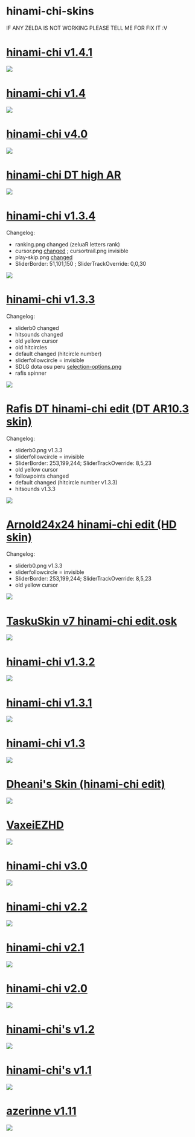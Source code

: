 # hinami-chi-skins

IF ANY ZELDA IS NOT WORKING PLEASE TELL ME FOR FIX IT :V

# [hinami-chi v1.4.1](https://github.com/hinami-chi/hinami-chi-skins/raw/main/osk/hinami-chi%20v1.4.1.osk)
![](https://i.imgur.com/YYhv6Nd.png)

# [hinami-chi v1.4](https://github.com/hinami-chi/hinami-chi-skins/raw/main/osk/hinami-chi%20v1.4.osk)
![](https://i.ibb.co/YBL1w5L/download.png)

# [hinami-chi v4.0](https://github.com/hinami-chi/hinami-chi-skins/raw/main/osk/hinami-chi%20v4.0.osk)
![](https://i.imgur.com/c9H0rE4.png)

# [hinami-chi DT high AR](https://github.com/hinami-chi/hinami-chi-skins/raw/main/osk/hinami-chi%20DT%20high%20AR.osk)

![](https://i.imgur.com/QHkG69N.png)

# [hinami-chi v1.3.4](https://github.com/hinami-chi/hinami-chi-skins/raw/main/osk/hinami-chi%20v1.3.4.osk)
Changelog: 
+ ranking.png changed (zeluaR letters rank)
+ cursor.png [changed](https://i.imgur.com/xYqCgIG.png) ; cursortrail.png invisible
+ play-skip.png [changed](https://cdn.discordapp.com/attachments/787140086151774248/801878314431283270/play-skip.png)
+ SliderBorder: 51,101,150 ; SliderTrackOverride: 0,0,30

![](https://i.imgur.com/T7vZ859.png)

# [hinami-chi v1.3.3](https://github.com/hinami-chi/hinami-chi-skins/raw/main/osk/hinami-chi%20v1.3.3.osk)
Changelog:
+ sliderb0 changed
+ hitsounds changed
+ old yellow cursor
+ old hitcircles
+ default changed (hitcircle number)
+ sliderfollowcircle = invisible
+ SDLG dota osu peru [selection-options.png](https://i.ibb.co/JvPw356/selection-options.png)
+ rafis spinner

![](https://i.imgur.com/WfoiiOH.png)

# [Rafis DT hinami-chi edit (DT AR10.3 skin)](https://1drv.ms/u/c/7c33ddd50e85ce04/EQTOhQ7V3TMggHxmBwAAAAABl7NZZ0ac_OuuIyJnOpeACA?e=9Nek5s)
Changelog:
+ sliderb0.png v1.3.3
+ sliderfollowcircle = invisible
+ SliderBorder: 253,199,244; SliderTrackOverride: 8,5,23
+ old yellow cursor
+ followpoints changed
+ default changed (hitcircle number v1.3.3)
+ hitsounds v1.3.3

![](https://i.imgur.com/oHoFhes.png)

# [Arnold24x24 hinami-chi edit (HD skin)](https://github.com/hinami-chi/hinami-chi-skins/raw/main/osk/Arnold24x24%20hinami-chi%20edit.osk)
Changelog:
+ sliderb0.png v1.3.3
+ sliderfollowcircle = invisible
+ SliderBorder: 253,199,244; SliderTrackOverride: 8,5,23
+ old yellow cursor

![](https://i.imgur.com/JlUGt1y.png)

# [TaskuSkin v7 hinami-chi edit.osk](https://github.com/hinami-chi/hinami-chi-skins/raw/main/osk/TaskuSkin%20v7%20hinami-chi%20edit.osk)
![](https://i.imgur.com/ncdqOep.png)

# [hinami-chi v1.3.2](https://github.com/hinami-chi/hinami-chi-skins/raw/main/osk/hinami-chi%20v1.3.2.osk)
![](https://i.imgur.com/KOCSsUn.png)

# [hinami-chi v1.3.1](https://github.com/hinami-chi/hinami-chi-skins/raw/main/osk/hinami-chi%20v1.3.1.osk)
![](https://i.imgur.com/LRlD8kx.png)

# [hinami-chi v1.3](https://github.com/hinami-chi/hinami-chi-skins/raw/main/osk/hinami-chi's%20v1.3.osk)
![](https://i.imgur.com/pDJ39Vn.png)

# [Dheani's Skin (hinami-chi edit)](https://github.com/hinami-chi/hinami-chi-skins/raw/main/osk/Dheani's%20Skin%20(hinami-chi%20edit).osk)
![](https://i.imgur.com/MGEYAX8.png)

# [VaxeiEZHD](https://github.com/hinami-chi/hinami-chi-skins/raw/main/osk/VaxeiEZHD.osk)
![](https://i.imgur.com/P3DDxtL.png)

# [hinami-chi v3.0](https://github.com/hinami-chi/hinami-chi-skins/raw/main/osk/hinami-chi's%20v3.0.osk)
![](https://i.imgur.com/K5hTrmh.png)

# [hinami-chi v2.2](https://github.com/hinami-chi/hinami-chi-skins/raw/main/osk/hinami-chi%20v2.2.osk)
![](https://i.imgur.com/nWG0JUo.png)

# [hinami-chi v2.1](https://github.com/hinami-chi/hinami-chi-skins/raw/main/osk/hinami-chi%20v2.1.osk)
![](https://i.imgur.com/4YA6KIP.png)

# [hinami-chi v2.0](https://github.com/hinami-chi/hinami-chi-skins/raw/main/osk/hinami-chi%20v2.0.osk)
![](https://i.imgur.com/gC5ewQu.png)

# [hinami-chi's v1.2](https://github.com/hinami-chi/hinami-chi-skins/raw/main/osk/hinami-chi's%20v1.2.osk)
![](https://i.imgur.com/tY1Wq0I.png)

# [hinami-chi's v1.1](https://github.com/hinami-chi/hinami-chi-skins/raw/main/osk/hinami-chi's%20v1.1.osk)
![](https://i.imgur.com/WO0FfZN.png)

# [azerinne v1.11](https://osuskins.net/download/4VdSW3w)
![](https://osuskins.net/screenshots/4VdSW3w.jpg)
